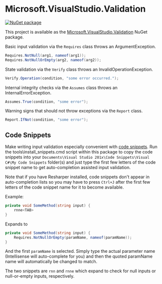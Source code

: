 Microsoft.VisualStudio.Validation
=================================

[![NuGet package](https://img.shields.io/nuget/v/Microsoft.VisualStudio.Validation.svg)](https://nuget.org/packages/Microsoft.VisualStudio.Validation)

This project is available as the [Microsoft.VisualStudio.Validation][1] NuGet package.

Basic input validation via the `Requires` class throws an ArgumentException.

```csharp
Requires.NotNull(arg1, nameof(arg1));
Requires.NotNullOrEmpty(arg2, nameof(arg2));
```

State validation via the `Verify` class throws an InvalidOperationException.

```csharp
Verify.Operation(condition, "some error occurred.");
```

Internal integrity checks via the `Assumes` class throws an
InternalErrorException.

```csharp
Assumes.True(condition, "some error");
```

Warning signs that should not throw exceptions via the `Report` class.

```csharp
Report.IfNot(condition, "some error");
```

Code Snippets
-------------

Make writing input validation especially convenient with [code snippets][2].
Run the tools\install_snippets.cmd script within this package to copy the code snippets
into your `Documents\Visual Studio 201x\Code Snippets\Visual C#\My Code Snippets`
folder(s) and just type the first few letters of the code snippet name to get
auto-completion assisted input validation.

Note that if you have Resharper installed, code snippets don't appear in
auto-completion lists so you may have to press `Ctrl+J` after the first few letters
of the code snippet name for it to become available.

Example:

```csharp
private void SomeMethod(string input) {
    rnne<TAB>
}
```

Expands to

```csharp
private void SomeMethod(string input) {
    Requires.NotNullOrEmpty(paramName, nameof(paramName));
}
```

And the first `paramName` is selected. Simply type the actual parameter name
(Intellisense will auto-complete for you) and then the quoted paramName name
will automatically be changed to match.

The two snippets are `rnn` and `rnne`
which expand to check for null inputs or null-or-empty inputs, respectively.

[1]: http://nuget.org/packages/Microsoft.VisualStudio.Validation "Microsoft.VisualStudio.Validation NuGet package"
[2]: src\Microsoft.VisualStudio.Validation.NuGet\tools "Code Snippets"
